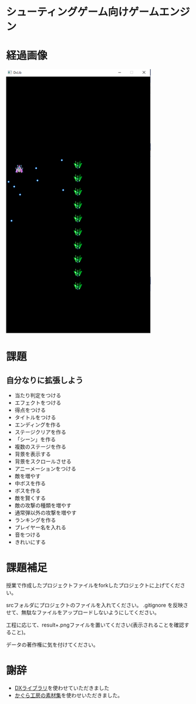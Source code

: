 # シューティングゲーム向けゲームエンジン

# 経過画像
![サンプル画像](result.png)<br>

# 課題
## 自分なりに拡張しよう
- 当たり判定をつける
- エフェクトをつける
- 得点をつける
- タイトルをつける
- エンディングを作る
- ステージクリアを作る
- 「シーン」を作る
- 複数のステージを作る
- 背景を表示する
- 背景をスクロールさせる
- アニーメーションをつける
- 敵を増やす
- 中ボスを作る
- ボスを作る
- 敵を賢くする
- 敵の攻撃の種類を増やす
- 通常弾以外の攻撃を増やす
- ランキングを作る
- プレイヤー名を入れる
- 音をつける
- きれいにする

# 課題補足
授業で作成したプロジェクトファイルをforkしたプロジェクトに上げてください。

srcフォルダにプロジェクトのファイルを入れてください。
.gitignore を反映させて、無駄なファイルをアップロードしないようにしてください。

工程に応じて、result+.pngファイルを置いてください(表示されることを確認すること)。

データの著作権に気を付けてください。

# 謝辞
- [DXライブラリ](https://dxlib.xsrv.jp/)を使わせていただきました
- [かぐら工房の素材集](http://www.presys.jp/kg_m001.html)を使わせいただきました。
